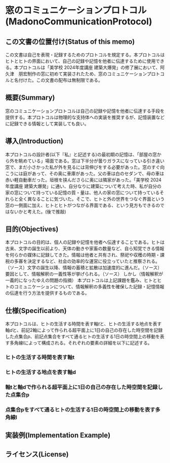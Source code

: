 # 窓のコミュニケーションプロトコル(MadonoCommunicationProtocol)

## この文書の位置付け(Status of this memo)
この文書は自己を表現・記録するためのプロトコルを規定する。本プロトコルはヒトとヒトの界面において、自己の記録や記憶を他者に伝達するために使用できる。本プロトコルは「美学校 2024年度講座 建築大爆発」の修了展において、阿久津　朋宏制作の窓に初めて実装されたため、窓のコミュニケーションプロトコルと名付けた。この文書の配布は無制限である。

## 概要(Summary)
窓のコミュニケーションプロトコルは自己の記録や記憶を他者に伝達する手段を提供する。本プロトコルは物理的な支持体への実装を推奨するが、記憶装置などに記録できる情報として実装しても良い。

## 導入(Introduction)
本プロトコルの設計者(以下『私』と記述する)の最初期の記憶は、「部屋の窓から外を眺めている」場面である。窓は下半分が曇りガラスになっている引き違い窓で、まだ小さかった私が外を見るには背伸びをする必要があった。窓のすぐ向こうには庭があって、その奥に車庫があった。父の車は白のセダンで、母の車は赤い軽自動車だった。垣根を挟んださらに奥には隣家があった。「美学校 2024年度講座 建築大爆発」に通い、自分なりに建築について考えた時、私が自分の家の窓について持っている記憶の質・量は、他人の家の窓について持っているそれらと全く異なることに気づいた。そこで、ヒトと外の世界をつなぐ界面という窓の一側面に加え、ヒトとヒトがつながる界面である、という見方もできるのではないかと考えた。(後で推敲)

## 目的(Objectives)
本プロトコルの目的は、個人の記録や記憶を他者へ伝達することである。ヒトは古来、文字の誕生以前より、天体の動きや家畜の数量など、自ら知覚できる情報を何らかの媒体に記録してきた。情報は他者と共有され、祭祀や収穫の時期・課税の多寡を決定するなど、社会の効率的な運営に役立っていたと推察される。（ソース）文字の誕生以降、情報の蓄積と拡散は加速度的に進んだ。（ソース）要因として、情報解釈の一義性等が挙げられる。（ソース）
しかし（情報解釈が一義的になったゆえの問題の指摘）
本プロトコルは上記課題を鑑み、ヒトとヒトのコミュニケーションについて、情報解釈の多義性を確保した記録・記憶情報の伝達を行う方法を提供するものである。

## 仕様(Specification)
本プロトコルは、ヒトの生活する時間を表す軸*t*と、ヒトの生活する地点を表す軸*d*と、前記2軸によって作られる超平面上に1日の自己の存在した時空間を記録した点集合*p*、前記点集合をすべて通るヒトの生活する1日の時空間上の移動を表す多角線*l*によって構成される。それぞれの要素の詳細を以下に記述する。

### ヒトの生活する時間を表す軸t
### ヒトの生活する地点を表す軸d
### 軸tと軸dで作られる超平面上に1日の自己の存在した時空間を記録した点集合p
### 点集合pをすべて通るヒトの生活する1日の時空間上の移動を表す多角線l


## 実装例(Implementation Example)


## ライセンス(License)
